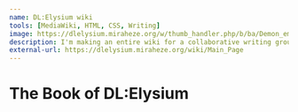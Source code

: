 ```yaml
---
name: DL:Elysium wiki
tools: [MediaWiki, HTML, CSS, Writing]
image: https://dlelysium.miraheze.org/w/thumb_handler.php/b/ba/Demon_emblems.png/300px-Demon_emblems.png
description: I'm making an entire wiki for a collaborative writing group. This includes skin and widget coding, guide and content writing, and user management.
external-url: https://dlelysium.miraheze.org/wiki/Main_Page
---
```


# The Book of DL:Elysium